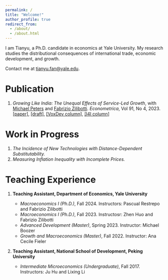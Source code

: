 ```yaml
---
permalink: /
title: "Welcome!"
author_profile: true
redirect_from: 
  - /about/
  - /about.html
---
```


I am Tianyu, a Ph.D. candidate in economics at Yale University. My research studies the distributional consequences of international trade, economic development, and growth.

Contact me at <span style="color: darkorange;">tianyu.fan@yale.edu</span>.

Publication
======
1. *Growing Like India: The Unequal Effects of Service-Led Growth*, with [Michael Peters](https://mipeters.weebly.com) and [Fabrizio Zilibotti](https://campuspress.yale.edu/zilibotti/). *Econometrica*, Vol 91, No 4, 2023. [\[paper\]](/files/FPZ_UnequalGrowth.pdf), [\[draft\]](/files/FPZ_ECMA_final.pdf), [\[VoxDev column\]](https://voxdev.org/topic/macroeconomics-growth/how-services-drive-growth-emerging-economies-evidence-india), [\[I4I column\]](https://www.ideasforindia.in/topics/macroeconomics/india-s-service-led-economic-growth.html)

Work in Progress
======
1. *The Incidence of New Technologies with Distance-Dependent Substitutability.*
2. *Measuring Inflation Inequality with Incomplete Prices.*

Teaching Experience
======
1. **Teaching Assistant, Department of Economics, Yale University**
   - *Macroeconomics I (Ph.D.)*, Fall 2024. Instructors: Pascual Restrepo and Fabrizio Zilibotti
   - *Macroeconomics I (Ph.D.)*, Fall 2023. Instructosr: Zhen Huo and Fabrizio Zilibotti
   - *Advanced Development (Master)*, Spring 2023. Instructor: Michael Boozer
   - *Growth and Macroeconomics (Master)*, Fall 2022. Instructor: Ana Cecile Fieler

2. **Teaching Assistant, National School of Development, Peking University**
   - *Intermediate Microeconomics (Undergraduate)*, Fall 2017. Instructors: Ju Hu and Lixing Li
